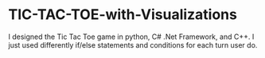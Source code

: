 # TIC-TAC-TOE-with-Visualizations
I designed the Tic Tac Toe game in python, C# .Net Framework, and C++. I just used differently if/else statements and conditions for each turn user do.
